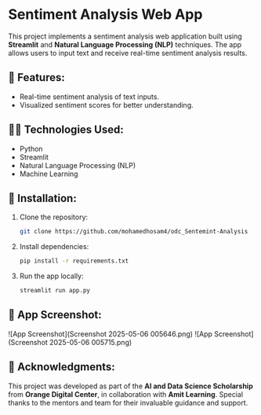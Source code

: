 
# Sentiment Analysis Web App

This project implements a sentiment analysis web application built using **Streamlit** and **Natural Language Processing (NLP)** techniques. The app allows users to input text and receive real-time sentiment analysis results.

## 🌟 Features:
- Real-time sentiment analysis of text inputs.
- Visualized sentiment scores for better understanding.

## 🧑‍💻 Technologies Used:
- Python
- Streamlit
- Natural Language Processing (NLP)
- Machine Learning

## 🔧 Installation:
1. Clone the repository:
    ```bash
    git clone https://github.com/mohamedhosam4/odc_Sentemint-Analysis
    ```
2. Install dependencies:
    ```bash
    pip install -r requirements.txt
    ```
3. Run the app locally:
    ```bash
    streamlit run app.py
    ```

## 📸 App Screenshot:
![App Screenshot](Screenshot 2025-05-06 005646.png)
![App Screenshot](Screenshot 2025-05-06 005715.png)


## 📝 Acknowledgments:
This project was developed as part of the **AI and Data Science Scholarship** from **Orange Digital Center**, in collaboration with **Amit Learning**. Special thanks to the mentors and team for their invaluable guidance and support.
